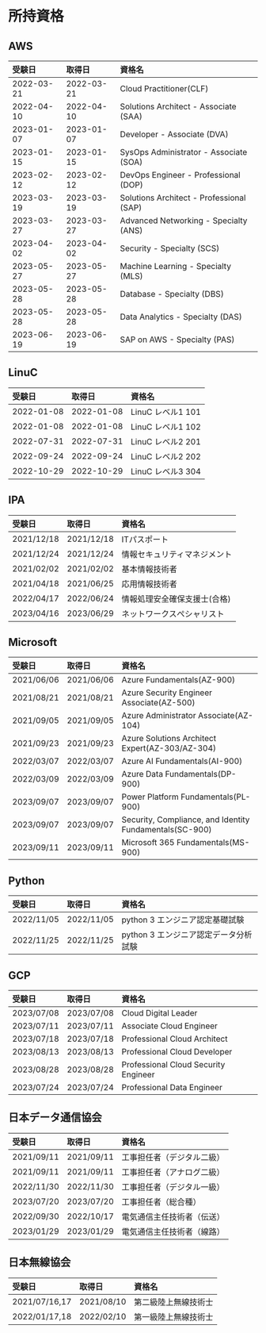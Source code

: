 # 所持資格

## AWS
|受験日|取得日|資格名|
|:----|:-----|:-----|
|2022-03-21|2022-03-21|Cloud Practitioner(CLF)|
|2022-04-10|2022-04-10|Solutions Architect - Associate (SAA)|
|2023-01-07|2023-01-07|Developer - Associate (DVA)|
|2023-01-15|2023-01-15|SysOps Administrator - Associate (SOA)|
|2023-02-12|2023-02-12|DevOps Engineer - Professional (DOP)|
|2023-03-19|2023-03-19|Solutions Architect - Professional (SAP)|
|2023-03-27|2023-03-27|Advanced Networking - Specialty (ANS)|
|2023-04-02|2023-04-02|Security - Specialty (SCS)|
|2023-05-27|2023-05-27|Machine Learning - Specialty (MLS)|
|2023-05-28|2023-05-28|Database - Specialty (DBS)|
|2023-05-28|2023-05-28|Data Analytics - Specialty (DAS)|
|2023-06-19|2023-06-19|SAP on AWS - Specialty (PAS)|

## LinuC
|受験日|取得日|資格名|
|:----|:-----|:-----|
|2022-01-08|2022-01-08|LinuC レベル1 101|
|2022-01-08|2022-01-08|LinuC レベル1 102|
|2022-07-31|2022-07-31|LinuC レベル2 201|
|2022-09-24|2022-09-24|LinuC レベル2 202|
|2022-10-29|2022-10-29|LinuC レベル3 304|

## IPA
|受験日|取得日|資格名|
|:----|:-----|:-----|
|2021/12/18|2021/12/18|ITパスポート|
|2021/12/24|2021/12/24|情報セキュリティマネジメント|
|2021/02/02|2021/02/02|基本情報技術者|
|2021/04/18|2021/06/25|応用情報技術者|
|2022/04/17|2022/06/24|情報処理安全確保支援士(合格)|
|2023/04/16|2023/06/29|ネットワークスぺシャリスト|

## Microsoft
|受験日|取得日|資格名|
|:----|:-----|:-----|
|2021/06/06|2021/06/06|Azure Fundamentals(AZ-900)|
|2021/08/21|2021/08/21|Azure Security Engineer Associate(AZ-500)|
|2021/09/05|2021/09/05|Azure Administrator Associate(AZ-104)|
|2021/09/23|2021/09/23|Azure Solutions Architect Expert(AZ-303/AZ-304)|
|2022/03/07|2022/03/07|Azure AI Fundamentals(AI-900)|
|2022/03/09|2022/03/09|Azure Data Fundamentals(DP-900)|
|2023/09/07|2023/09/07|Power Platform Fundamentals(PL-900)|
|2023/09/07|2023/09/07|Security, Compliance, and Identity Fundamentals(SC-900)|
|2023/09/11|2023/09/11|Microsoft 365 Fundamentals(MS-900)|

## Python
|受験日|取得日|資格名|
|:----|:-----|:-----|
|2022/11/05|2022/11/05|python 3 エンジニア認定基礎試験|
|2022/11/25|2022/11/25|python 3 エンジニア認定データ分析試験|

## GCP
|受験日|取得日|資格名|
|:----|:-----|:-----|
|2023/07/08|2023/07/08|Cloud Digital Leader|
|2023/07/11|2023/07/11|Associate Cloud Engineer|
|2023/07/18|2023/07/18|Professional Cloud Architect|
|2023/08/13|2023/08/13|Professional Cloud Developer|
|2023/08/28|2023/08/28|Professional Cloud Security Engineer|
|2023/07/24|2023/07/24|Professional Data Engineer|

## 日本データ通信協会
|受験日|取得日|資格名|
|:----|:-----|:-----|
|2021/09/11|2021/09/11|工事担任者（デジタル二級）|
|2021/09/11|2021/09/11|工事担任者（アナログ二級）|
|2022/11/30|2022/11/30|工事担任者（デジタル一級）|
|2023/07/20|2023/07/20|工事担任者（総合種）|
|2022/09/30|2022/10/17|電気通信主任技術者（伝送）|
|2023/01/29|2023/01/29|電気通信主任技術者（線路）|

## 日本無線協会
|受験日|取得日|資格名|
|:----|:-----|:-----|
|2021/07/16,17|2021/08/10|第二級陸上無線技術士|
|2022/01/17,18|2022/02/10|第一級陸上無線技術士|